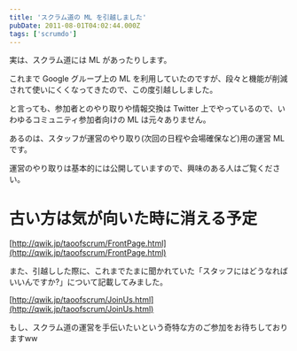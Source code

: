 ```yaml
---
title: 'スクラム道の ML を引越しました'
pubDate: 2011-08-01T04:02:44.000Z
tags: ['scrumdo']
---
```


実は、スクラム道には ML があったりします。

これまで Google グループ上の ML を利用していたのですが、段々と機能が削減されて使いにくくなってきたので、この度引越ししました。

と言っても、参加者とのやり取りや情報交換は Twitter 上でやっているので、いわゆるコミュニティ参加者向けの ML は元々ありません。

あるのは、スタッフが運営のやり取り(次回の日程や会場確保など)用の運営 ML です。

運営のやり取りは基本的には公開していますので、興味のある人はご覧ください。

# 古い方は気が向いた時に消える予定

[http://qwik.jp/taoofscrum/FrontPage.html](http://qwik.jp/taoofscrum/FrontPage.html)

また、引越しした際に、これまでたまに聞かれていた「スタッフにはどうなればいいんですか?」について記載してみました。

[http://qwik.jp/taoofscrum/JoinUs.html](http://qwik.jp/taoofscrum/JoinUs.html)

もし、スクラム道の運営を手伝いたいという奇特な方のご参加をお待ちしておりますww
